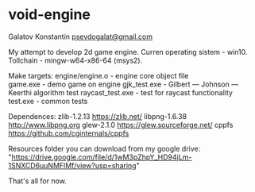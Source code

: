 # void-engine
Galatov Konstantin
psevdogalat@gmail.com

My attempt to develop 2d game engine. Curren operating sistem - win10.
Tollchain - mingw-w64-x86-64 (msys2).

Make targets:
	engine/engine.o  	- engine core object file 	
	game.exe  			- demo game on engine
	gjk_test.exe		- Gilbert — Johnson — Keerthi algorithm test
	raycast_test.exe	- test for raycast functionality
	test.exe			- common tests

Dependences:
	zlib-1.2.13			https://zlib.net/
	libpng-1.6.38		http://www.libpng.org
	glew-2.1.0			https://glew.sourceforge.net/
	cppfs				https://github.com/cginternals/cppfs

Resources folder you can download from my google drive:
 "https://drive.google.com/file/d/1wM3pZhpY_HD94jLm-1SNXCD6uuNMFlMf/view?usp=sharing"

That's all for now.
